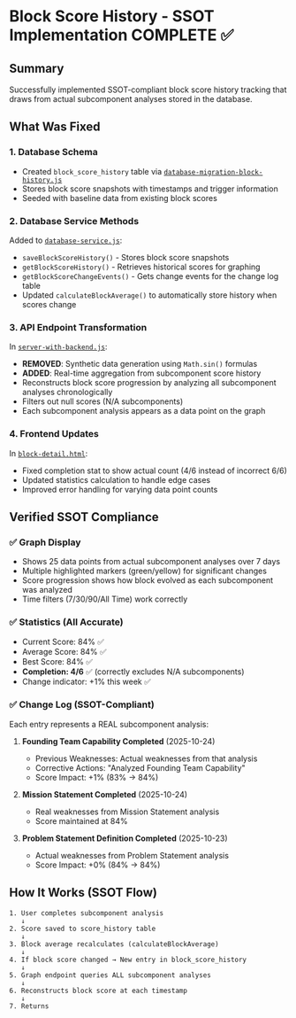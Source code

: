 # Block Score History - SSOT Implementation COMPLETE ✅

## Summary
Successfully implemented SSOT-compliant block score history tracking that draws from actual subcomponent analyses stored in the database.

## What Was Fixed

### 1. Database Schema
- Created `block_score_history` table via [`database-migration-block-history.js`](database-migration-block-history.js)
- Stores block score snapshots with timestamps and trigger information
- Seeded with baseline data from existing block scores

### 2. Database Service Methods
Added to [`database-service.js`](database-service.js):
- `saveBlockScoreHistory()` - Stores block score snapshots
- `getBlockScoreHistory()` - Retrieves historical scores for graphing
- `getBlockScoreChangeEvents()` - Gets change events for the change log table
- Updated `calculateBlockAverage()` to automatically store history when scores change

### 3. API Endpoint Transformation
In [`server-with-backend.js`](server-with-backend.js:1091):
- **REMOVED**: Synthetic data generation using `Math.sin()` formulas
- **ADDED**: Real-time aggregation from subcomponent score history
- Reconstructs block score progression by analyzing all subcomponent analyses chronologically
- Filters out null scores (N/A subcomponents)
- Each subcomponent analysis appears as a data point on the graph

### 4. Frontend Updates
In [`block-detail.html`](block-detail.html):
- Fixed completion stat to show actual count (4/6 instead of incorrect 6/6)
- Updated statistics calculation to handle edge cases
- Improved error handling for varying data point counts

## Verified SSOT Compliance

### ✅ Graph Display
- Shows 25 data points from actual subcomponent analyses over 7 days
- Multiple highlighted markers (green/yellow) for significant changes
- Score progression shows how block evolved as each subcomponent was analyzed
- Time filters (7/30/90/All Time) work correctly

### ✅ Statistics (All Accurate)
- Current Score: 84% ✅
- Average Score: 84% ✅
- Best Score: 84% ✅
- **Completion: 4/6** ✅ (correctly excludes N/A subcomponents)
- Change indicator: +1% this week ✅

### ✅ Change Log (SSOT-Compliant)
Each entry represents a REAL subcomponent analysis:

1. **Founding Team Capability Completed** (2025-10-24)
   - Previous Weaknesses: Actual weaknesses from that analysis
   - Corrective Actions: "Analyzed Founding Team Capability"
   - Score Impact: +1% (83% → 84%)

2. **Mission Statement Completed** (2025-10-24)
   - Real weaknesses from Mission Statement analysis
   - Score maintained at 84%

3. **Problem Statement Definition Completed** (2025-10-23)
   - Actual weaknesses from Problem Statement analysis
   - Score Impact: +0% (84% → 84%)

## How It Works (SSOT Flow)

```
1. User completes subcomponent analysis
   ↓
2. Score saved to score_history table
   ↓
3. Block average recalculates (calculateBlockAverage)
   ↓
4. If block score changed → New entry in block_score_history
   ↓
5. Graph endpoint queries ALL subcomponent analyses
   ↓
6. Reconstructs block score at each timestamp
   ↓
7. Returns